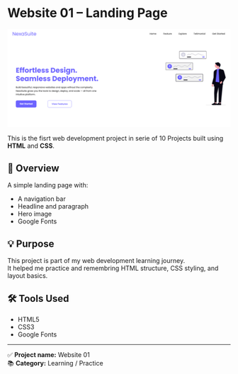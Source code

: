# Website 01 – Landing Page

![Landing Page Screenshot](./screenchot.png)

This is the fisrt web development project in serie of 10 Projects built using **HTML** and **CSS**.

## 📌 Overview

A simple landing page with:
- A navigation bar
- Headline and paragraph
- Hero image
- Google Fonts

## 💡 Purpose

This project is part of my web development learning journey.  
It helped me practice and remembring HTML structure, CSS styling, and layout basics.

## 🛠 Tools Used

- HTML5  
- CSS3  
- Google Fonts

---

✅ **Project name:** Website 01  
📚 **Category:** Learning / Practice  
